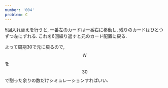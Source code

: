 ```yaml
---
number: '004'
problem: C
---
```

5回入れ替えを行うと, 一番左のカードは一番右に移動し, 残りのカードはひとつずつ左にずれる. これを6回繰り返すと元のカード配置に戻る.

よって周期30で元に戻るので, $$ N $$ を $$ 30 $$ で割った余りの数だけシミュレーションすればいい.
